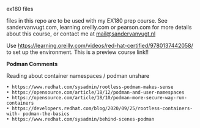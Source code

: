 ex180 files

files in this repo are to be used with my EX180 prep course. See sandervanvugt.com, learning.oreilly.com or pearson.com for more details about this course, or contact me at mail@sandervanvugt.nl


Use https://learning.oreilly.com/videos/red-hat-certified/9780137442058/ to set up the environment. This is a preview course link!!

**Podman Comments**

 Reading about container namespaces / podman unshare
 ```
• https://www.redhat.com/sysadmin/rootless-podman-makes-sense
• https://opensource.com/article/18/12/podman-and-user-namespaces
• https://opensource.com/article/18/10/podman-more-secure-way-run-containers
• https://developers.redhat.com/blog/2020/09/25/rootless-containers-with- podman-the-basics
• https://www.redhat.com/sysadmin/behind-scenes-podman
 ```
 
